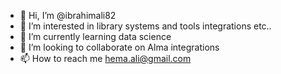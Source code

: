 - 👋 Hi, I’m @ibrahimali82
- 👀 I’m interested in library systems and tools integrations etc..
- 🌱 I’m currently learning data science
- 💞️ I’m looking to collaborate on Alma integrations 
- 📫 How to reach me hema.ali@gmail.com

<!---
ibrahimali82/ibrahimali82 is a ✨ special ✨ repository because its `README.md` (this file) appears on your GitHub profile.
You can click the Preview link to take a look at your changes.
--->
